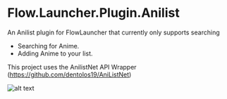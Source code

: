 # Flow.Launcher.Plugin.Anilist
An Anilist plugin for FlowLauncher that currently only supports searching


- Searching for Anime.
- Adding Anime to your list.

This project uses the AnilistNet API Wrapper (https://github.com/dentolos19/AniListNet)

![alt text](https://github.com/DiekoMA/Flow.Launcher.Plugin.Anilist/blob/master/Assets/FlowLauncherPluginPresentation.png)
